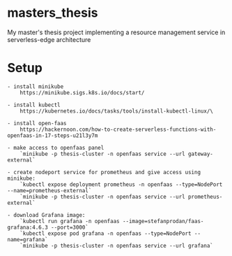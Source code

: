 # masters_thesis
My master's thesis project implementing a resource management service in serverless-edge architecture

# Setup
    - install minikube
        https://minikube.sigs.k8s.io/docs/start/

    - install kubectl
        https://kubernetes.io/docs/tasks/tools/install-kubectl-linux/\

    - install open-faas
        https://hackernoon.com/how-to-create-serverless-functions-with-openfaas-in-17-steps-u21l3y7m

    - make access to openfaas panel
        `minikube -p thesis-cluster -n openfaas service --url gateway-external`

    - create nodeport service for prometheus and give access using minikube:
        `kubectl expose deployment prometheus -n openfaas --type=NodePort --name=prometheus-external`
        `minikube -p thesis-cluster -n openfaas service --url prometheus-external`

    - download Grafana image:
        `kubectl run grafana -n openfaas --image=stefanprodan/faas-grafana:4.6.3 --port=3000`
        `kubectl expose pod grafana -n openfaas --type=NodePort --name=grafana`
        `minikube -p thesis-cluster -n openfaas service --url grafana`